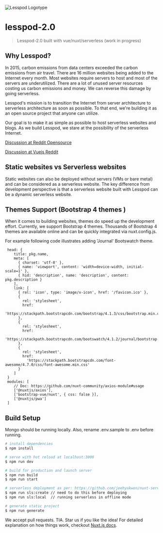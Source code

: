 ![Lesspod Logotype](https://github.com/Tobaloidee/lesspod/blob/master/images/readme-logo.png)

# lesspod-2.0

> Lesspod-2.0 built with vue/nuxt/serverless (work in progress)

## Why Lesspod?

In 2015, carbon emissions from data centers exceeded the carbon emissions from air travel. There are 16 million websites being added to the Internet every month. Most websites require servers to host and most of the servers are underutilized. There are a lot of unused server resources costing us carbon emissions and money. We can reverse this damage by going serverless.

Lesspod's mission is to transition the Internet from server architecture to serverless architecture as soon as possible. To that end, we're building it as an open source project that anyone can utilize.

Our goal is to make it as simple as possible to host serverless websites and blogs. As we build Lesspod, we stare at the possibility of the serverless Internet.

[Discussion at Reddit Opensource](https://www.reddit.com/r/opensource/comments/ap1pm4/lesspod_serverless_cms_using_vuejsnuxtjs_and/)

[Discussion at Vuejs Reddit](https://www.reddit.com/r/vuejs/comments/av0v6k/serverless_cms_with_vuejsnuxtjsmongo/)

## Static websites vs Serverless websites

Static websites can also be deployed without servers (VMs or bare metal) and can be considered as a serverless website. The key difference from development perspective is that a serverless website built with Lesspod can be a dynamic serverless website.

## Themes Support (Bootstrap 4 themes )

When it comes to building websites, themes do speed up the development effort. Currently, we support Bootstrap 4 themes. Thousands of Bootstrap 4 themes are available online and can be quickly integrated via nuxt.config.js.

For example following code illustrates adding 'Journal' Bootswatch theme.

```
 head: {
    title: pkg.name,
    meta: [
      { charset: 'utf-8' },
      { name: 'viewport', content: 'width=device-width, initial-scale=1' },
      { hid: 'description', name: 'description', content: pkg.description }
    ],
    link: [
      { rel: 'icon', type: 'image/x-icon', href: '/favicon.ico' },
      {
        rel: 'stylesheet',
        href:
          'https://stackpath.bootstrapcdn.com/bootstrap/4.1.3/css/bootstrap.min.css'
      },
      {
        rel: 'stylesheet',
        href:
          'https://stackpath.bootstrapcdn.com/bootswatch/4.1.2/journal/bootstrap.min.css'
      },
      {
        rel: 'stylesheet',
        href:
          'https://stackpath.bootstrapcdn.com/font-awesome/4.7.0/css/font-awesome.min.css'
      }
    ]
 }
 modules: [
    // Doc: https://github.com/nuxt-community/axios-module#usage
    ['@nuxtjs/axios'],
    ['bootstrap-vue/nuxt', { css: false }],
    ['@nuxtjs/pwa']
 ]
```

## Build Setup

Mongo should be running locally. Also, rename .env.sample to .env before running.

```bash
# install dependencies
$ npm install

# serve with hot reload at localhost:3000
$ npm run dev

# build for production and launch server
$ npm run build
$ npm run start

# serverless deployment as per: https://github.com/jeehyukwon/nuxt-serverless
$ npm run sls:create // need to do this before deploying
$ npm run sls:local  // running serverless in offline mode

# generate static project
$ npm run generate
```

We accept pull requests. TIA. Star us if you like the idea!
For detailed explanation on how things work, checkout [Nuxt.js docs](https://nuxtjs.org).
